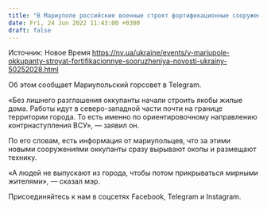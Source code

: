 ```yaml
---
title: "В Мариуполе российские военные строят фортификационные сооружения под видом жилых домов — мэр"
date: Fri, 24 Jun 2022 11:43:00 +0300
draft: false
---
```

Источник: Новое Время https://nv.ua/ukraine/events/v-mariupole-okkupanty-stroyat-fortifikacionnye-sooruzheniya-novosti-ukrainy-50252028.html


Об этом сообщает Мариупольский горсовет в Telegram.

«Без лишнего разглашения оккупанты начали строить якобы жилые дома. Работы идут в северо-западной части почти на границе территории города. То есть именно по ориентировочному направлению контрнаступления ВСУ», — заявил он.

По его словам, есть информация от мариупольцев, что за этими новыми сооружениями оккупанты сразу вырывают окопы и размещают технику.

 «А людей не выпускают из города, чтобы потом прикрываться мирными жителями», — сказал мэр.

Присоединяйтесь к нам в соцсетях Facebook, Telegram и Instagram.
